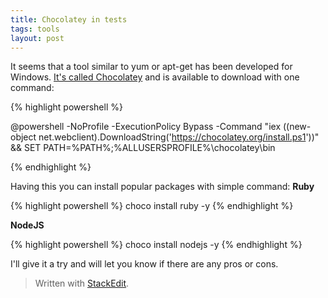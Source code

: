 ```yaml
---
title: Chocolatey in tests
tags: tools
layout: post
---
```

It seems that a tool similar to yum or apt-get has been developed for Windows. [It's called Chocolatey](https://chocolatey.org/) and is available to download with one command:

{% highlight powershell %}

@powershell -NoProfile -ExecutionPolicy Bypass -Command "iex ((new-object net.webclient).DownloadString('https://chocolatey.org/install.ps1'))" && SET PATH=%PATH%;%ALLUSERSPROFILE%\chocolatey\bin

{% endhighlight %}

Having this you can install popular packages with simple command:
**Ruby**

{% highlight powershell %}
choco install ruby -y
{% endhighlight %}

**NodeJS**

{% highlight powershell %}
choco install nodejs -y
{% endhighlight %}

I'll give it a try and will let you know if there are any pros or cons.

> Written with [StackEdit](https://stackedit.io/).